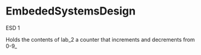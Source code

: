 # EmbededSystemsDesign
ESD 1

Holds the contents of lab_2 a counter that increments and decrements from 0-9_